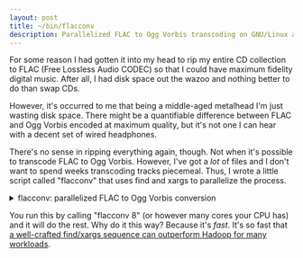 ```yaml
---
layout: post
title: ~/bin/flacconv
description: Parallelized FLAC to Ogg Vorbis transcoding on GNU/Linux and BSD
---
```


For some reason I had gotten it into my head to rip my entire CD collection to FLAC (Free Lossless Audio CODEC) so that I could have maximum fidelity digital music. After all, I had disk space out the wazoo and nothing better to do than swap CDs.

However, it's occurred to me that being a middle-aged metalhead I'm just wasting disk space. There might be a quantifiable difference between FLAC and Ogg Vorbis encoded at maximum quality, but it's not one I can hear with a decent set of wired headphones.

There's no sense in ripping everything again, though. Not when it's possible to transcode FLAC to Ogg Vorbis. However, I've got a *lot* of files and I don't want to spend weeks transcoding tracks piecemeal. Thus, I wrote a little script called "flacconv" that uses find and xargs to parallelize the process.

<details>
<summary>flacconv: parallelized FLAC to Ogg Vorbis conversion</summary>
<pre><code>#!/usr/bin/env bash

# © 2021 Matthew Graybosch <contact@matthewgraybosch.com>
# available under GPLv3

THREADS=${1}

find ${HOME} -name '*.flac' -print0 | xargs -0 -n ${THREADS} -P ${THREADS} oggenc -q 9
find ${HOME} -name '*.flac' -print0 | xargs -0 -n ${THREADS} -P ${THREADS} rm</code></pre></details>

You run this by calling "flacconv 8" (or however many cores your CPU has) and it will do the rest. Why do it this way? Because it's *fast*. It's so fast that [a well-crafted find/xargs sequence can outperform Hadoop for many workloads][1].

[1]: https://adamdrake.com/command-line-tools-can-be-235x-faster-than-your-hadoop-cluster.html "Adam Drake: Command-line Tools can be 235x Faster than your Hadoop Cluster"
